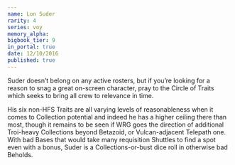 ```yaml
---
name: Lon Suder
rarity: 4
series: voy
memory_alpha:
bigbook_tier: 9
in_portal: true
date: 12/10/2016
published: true
---
```


Suder doesn’t belong on any active rosters, but if you’re looking for a reason to snag a great on-screen character, pray to the Circle of Traits which seeks to bring all crew to relevance in time. 

His six non-HFS Traits are all varying levels of reasonableness when it comes to Collection potential and indeed he has a higher ceiling there than most, though it remains to be seen if WRG goes the direction of additional Troi-heavy Collections beyond Betazoid, or Vulcan-adjacent Telepath one. With bad Bases that would take many requisition Shuttles to find a spot even with a bonus, Suder is a Collections-or-bust dice roll in otherwise bad Beholds.
